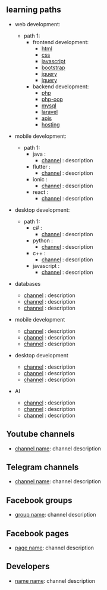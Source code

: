 learning paths
----------------
* web development:
  * path 1:
    * frontend development:
      * [html]()
      * [css]()
      * [javascript]()
      * [bootstrap]()
      * [jquery]()
      * [jquery]()
    * backend development:
      * [php]()
      * [php-oop]()
      * [mysql]()
      * [laravel]()
      * [apis]()
      * [hosting]()
      
* mobile development:
  * path 1:
    * java :
      * [channel]() : description
    * flutter :
      * [channel]() : description
    * ionic :
      * [channel]() : description
    * react :
      * [channel]() : description
      
* desktop development:
  * path 1:
    * c# :
      * [channel]() : description
    * python :
      * [channel]() : description
    * c++ :
      * [channel]() : description
    * javascript :
      * [channel]() : description

* databases
    * [channel]() : description
    * [channel]() : description
    * [channel]() : description  
     
* mobile development
    * [channel]() : description
    * [channel]() : description
    * [channel]() : description

* desktop development
    * [channel]() : description
    * [channel]() : description
    * [channel]() : description
    
* AI
    * [channel]() : description
    * [channel]() : description
    * [channel]() : description
    
Youtube channels
----------------
* [channel name](): channel description 

Telegram channels
----------------
* [channel name](): channel description 
 
    
Facebook groups
----------------
* [group name](): channel description 

    
Facebook pages
----------------
* [page name](): channel description 


Developers
----------------
* [name name](): channel description 



